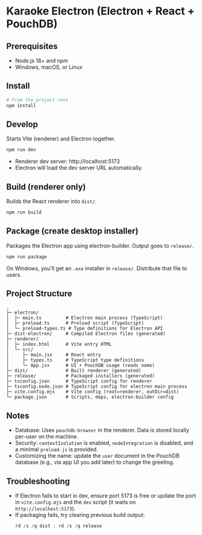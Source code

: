 # Karaoke Electron (Electron + React + PouchDB)

## Prerequisites

- Node.js 18+ and npm
- Windows, macOS, or Linux

## Install

```powershell
# From the project root
npm install
```

## Develop

Starts Vite (renderer) and Electron together.

```powershell
npm run dev
```

- Renderer dev server: http://localhost:5173
- Electron will load the dev server URL automatically.

## Build (renderer only)

Builds the React renderer into `dist/`.

```powershell
npm run build
```

## Package (create desktop installer)

Packages the Electron app using electron-builder. Output goes to `release/`.

```powershell
npm run package
```

On Windows, you'll get an `.exe` installer in `release/`. Distribute that file to users.

## Project Structure

```
.
├─ electron/
│  ├─ main.ts         # Electron main process (TypeScript)
│  ├─ preload.ts      # Preload script (TypeScript)
│  └─ preload-types.ts # Type definitions for Electron API
├─ dist-electron/     # Compiled Electron files (generated)
├─ renderer/
│  ├─ index.html      # Vite entry HTML
│  └─ src/
│     ├─ main.jsx     # React entry
│     ├─ types.ts     # TypeScript type definitions
│     └─ App.jsx      # UI + PouchDB usage (reads name)
├─ dist/              # Built renderer (generated)
├─ release/           # Packaged installers (generated)
├─ tsconfig.json      # TypeScript config for renderer
├─ tsconfig.node.json # TypeScript config for electron main process
├─ vite.config.mjs    # Vite config (root=renderer, outDir=dist)
└─ package.json       # Scripts, deps, electron-builder config
```

## Notes

- Database: Uses `pouchdb-browser` in the renderer. Data is stored locally per-user on the machine.
- Security: `contextIsolation` is enabled, `nodeIntegration` is disabled, and a minimal `preload.js` is provided.
- Customizing the name: update the `user` document in the PouchDB database (e.g., via app UI you add later) to change the greeting.

## Troubleshooting

- If Electron fails to start in dev, ensure port 5173 is free or update the port in `vite.config.mjs` and the `dev` script (it waits on `http://localhost:5173`).
- If packaging fails, try clearing previous build output:
    ```powershell
    rd /s /q dist ; rd /s /q release
    ```
